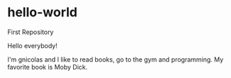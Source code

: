 # hello-world
First Repository

Hello everybody!

I'm gnicolas and I like to read books, go to the gym and programming. My favorite book is Moby Dick.
